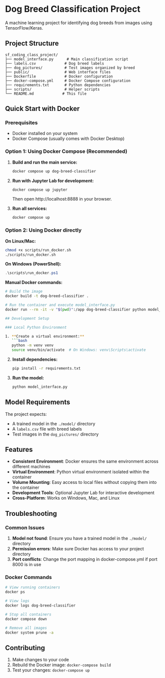 # Dog Breed Classification Project

A machine learning project for identifying dog breeds from images using TensorFlow/Keras.

## Project Structure

```
sf_coding_class_project/
├── model_interface.py      # Main classification script
├── labels.csv             # Dog breed labels
├── dog_pictures/          # Test images organized by breed
├── public/                # Web interface files
├── Dockerfile             # Docker configuration
├── docker-compose.yml     # Docker Compose configuration
├── requirements.txt       # Python dependencies
├── scripts/               # Helper scripts
└── README.md             # This file
```

## Quick Start with Docker

### Prerequisites

- Docker installed on your system
- Docker Compose (usually comes with Docker Desktop)

### Option 1: Using Docker Compose (Recommended)

1. **Build and run the main service:**
   ```bash
   docker compose up dog-breed-classifier
   ```

2. **Run with Jupyter Lab for development:**
   ```bash
   docker compose up jupyter
   ```
   Then open http://localhost:8888 in your browser.

3. **Run all services:**
   ```bash
   docker compose up
   ```

### Option 2: Using Docker directly

**On Linux/Mac:**
```bash
chmod +x scripts/run_docker.sh
./scripts/run_docker.sh
```

**On Windows (PowerShell):**
```powershell
.\scripts\run_docker.ps1
```

**Manual Docker commands:**
```bash
# Build the image
docker build -t dog-breed-classifier .

# Run the container and execute model_interface.py
docker run --rm -it -v "$(pwd)":/app dog-breed-classifier python model_interface.py

## Development Setup

### Local Python Environment

1. **Create a virtual environment:**
   ```bash
   python -m venv venv
   source venv/bin/activate  # On Windows: venv\Scripts\activate
   ```

2. **Install dependencies:**
   ```bash
   pip install -r requirements.txt
   ```

3. **Run the model:**
   ```bash
   python model_interface.py
   ```

## Model Requirements

The project expects:
- A trained model in the `./model/` directory
- A `labels.csv` file with breed labels
- Test images in the `dog_pictures/` directory

## Features

- **Consistent Environment**: Docker ensures the same environment across different machines
- **Virtual Environment**: Python virtual environment isolated within the container
- **Volume Mounting**: Easy access to local files without copying them into the container
- **Development Tools**: Optional Jupyter Lab for interactive development
- **Cross-Platform**: Works on Windows, Mac, and Linux

## Troubleshooting

### Common Issues

1. **Model not found**: Ensure you have a trained model in the `./model/` directory
2. **Permission errors**: Make sure Docker has access to your project directory
3. **Port conflicts**: Change the port mapping in docker-compose.yml if port 8000 is in use

### Docker Commands

```bash
# View running containers
docker ps

# View logs
docker logs dog-breed-classifier

# Stop all containers
docker compose down

# Remove all images
docker system prune -a
```

## Contributing

1. Make changes to your code
2. Rebuild the Docker image: `docker-compose build`
3. Test your changes: `docker-compose up`

